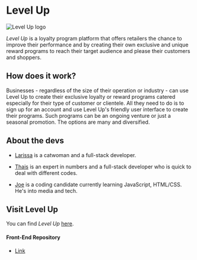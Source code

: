 # Level Up

![Level Up logo](https://github.com/jdc212/levelup-client/blob/main/src/assets/styles/LevelUplogocropped.png)
<br>

*Level Up* is a loyalty program platform that offers retailers the chance to improve their performance and by creating their own exclusive and unique reward programs to reach their target audience and please their customers and shoppers.


## How does it work?

Businesses - regardless of the size of their operation or industry - can use Level Up to create their exclusive loyalty or reward programs catered especially for their type of customer or clientele. All they need to do is to sign up for an account and use Level Up's friendly user interface to create their programs. Such programs can be an ongoing venture or just a seasonal promotion. The options are many and diversified. 




## About the devs

- [Larissa](https://github.com/gilgameshr3rr) is a catwoman and a full-stack developer.

- [Thais](https://github.com/thaistamae) is an expert in numbers and a full-stack developer who is quick to deal with different codes.

- [Joe](https://github.com/jdc212) is a coding candidate currently learning JavaScript, HTML/CSS. He's into media and tech.

  

## Visit Level Up

You can find _Level Up_ [here](https://leveluployalty.netlify.app/).




#### Front-End Repository

 - [Link](https://github.com/jdc212/levelup-client)
